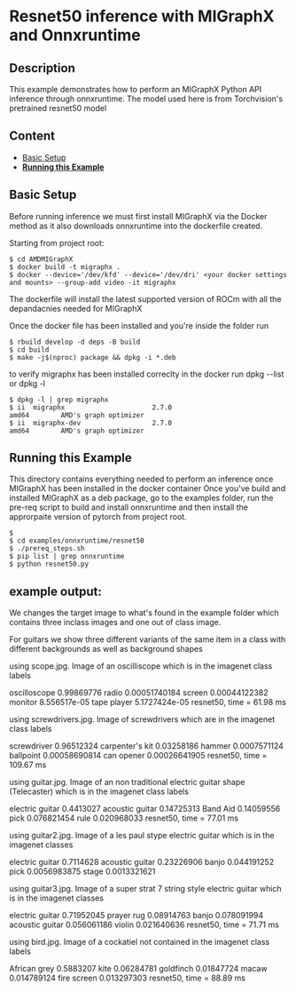# Resnet50 inference with MIGraphX and Onnxruntime

## Description

This example demonstrates how to perform an MIGraphX Python API inference through onnxruntime. The model used here is from Torchvision's pretrained resnet50 model

## Content
- [Basic Setup](#Basic-Setup)
- [**Running this Example**](#Running-this-Example)

## Basic Setup
Before running inference we must first install MIGraphX via the Docker method as it also downloads onnxruntime into the dockerfile created. 

Starting from project root:
```
$ cd AMDMIGraphX
$ docker build -t migraphx .
$ docker --device='/dev/kfd' --device='/dev/dri' <your docker settings and mounts> --group-add video -it migraphx
```

The dockerfile will install the latest supported version of ROCm with all the depandacnies needed for MIGraphX

Once the docker file has been installed and you're inside the folder run

```
$ rbuild develop -d deps -B build
$ cd build 
$ make -j$(nproc) package && dpkg -i *.deb
```

to verify migraphx has been installed correclty in the docker run dpkg --list or dpkg -l

```
$ dpkg -l | grep migraphx 
$ ii  migraphx                      2.7.0                             amd64        AMD's graph optimizer
$ ii  migraphx-dev                  2.7.0                             amd64        AMD's graph optimizer
```

## Running this Example

This directory contains everything needed to perform an inference once MIGraphX has been installed in the docker container
Once you've build and installed MIGraphX as a deb package, go to the examples folder, run the pre-req script to build and install
onnxruntime and then install the approrpaite version of pytorch from project root.

```
$ 
$ cd examples/onnxruntime/resnet50
$ ./prereq_steps.sh
$ pip list | grep onnxruntime
$ python resnet50.py
```

## example output:

We changes the target image to what's found in the example folder which contains three inclass images and one out of class image.

For guitars we show three different variants of the same item in a class with different backgrounds as well as background shapes


using scope.jpg. Image of an oscilliscope which is in the imagenet class labels

oscilloscope 0.99869776
radio 0.00051740184
screen 0.00044122382
monitor 8.556517e-05
tape player 5.1727424e-05
resnet50, time = 61.98 ms


using screwdrivers.jpg. Image of screwdrivers which are in the imagenet class labels

screwdriver 0.96512324
carpenter's kit 0.03258186
hammer 0.0007571124
ballpoint 0.00058690814
can opener 0.00026641905
resnet50, time = 109.67 ms


using guitar.jpg. Image of an non traditional electric guitar shape (Telecaster) which is in the imagenet class labels

electric guitar 0.4413027
acoustic guitar 0.14725313
Band Aid 0.14059556
pick 0.076821454
rule 0.020968033
resnet50, time = 77.01 ms


using guitar2.jpg. Image of a les paul stype electric guitar which is in the imagenet classes

electric guitar 0.7114628
acoustic guitar 0.23226906
banjo 0.044191252
pick 0.0056983875
stage 0.0013321621


using guitar3.jpg. Image of a super strat 7 string style electric guitar which is in the imagenet classes

electric guitar 0.71952045
prayer rug 0.08914763
banjo 0.078091994
acoustic guitar 0.056061186
violin 0.021640636
resnet50, time = 71.71 ms


using bird.jpg. Image of a cockatiel not contained in the imagenet class labels

African grey 0.5883207
kite 0.06284781
goldfinch 0.01847724
macaw 0.014789124
fire screen 0.013297303
resnet50, time = 88.89 ms
